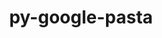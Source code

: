 ---
title: "py-google-pasta"
layout: cache
categories: [package, develop]
meta: {"versions": ["0.2.0"], "compilers": ["gcc@=11.3.0", "gcc@=7.3.1"], "oss": ["amzn2", "ubuntu22.04"], "platforms": ["linux"], "targets": ["ivybridge", "x86_64_v3"], "stacks": ["ml-linux-x86_64-cpu", "ml-linux-x86_64-cuda", "ml-linux-x86_64-rocm"], "num_specs": 11, "num_specs_by_stack": {"ml-linux-x86_64-cpu": 4, "ml-linux-x86_64-rocm": 4, "ml-linux-x86_64-cuda": 4}}
spec_details: [{"hash": "2w2oj2qxzgsawegxdimj7jhygtbuf7cb", "compiler": "gcc@=7.3.1", "versions": ["0.2.0"], "os": "amzn2", "platform": "linux", "target": "ivybridge", "variants": ["build_system=python_pip"], "stacks": [], "size": "-", "tarball": "https://binaries.spack.io/develop/build_cache/linux-amzn2-ivybridge/gcc-7.3.1/py-google-pasta-0.2.0/linux-amzn2-ivybridge-gcc-7.3.1-py-google-pasta-0.2.0-2w2oj2qxzgsawegxdimj7jhygtbuf7cb.spack"}, {"hash": "62o5wtjo6jqacpg5mtrqcnglcwuzzch7", "compiler": "gcc@=7.3.1", "versions": ["0.2.0"], "os": "amzn2", "platform": "linux", "target": "ivybridge", "variants": ["build_system=python_pip"], "stacks": [], "size": "-", "tarball": "https://binaries.spack.io/develop/build_cache/linux-amzn2-ivybridge/gcc-7.3.1/py-google-pasta-0.2.0/linux-amzn2-ivybridge-gcc-7.3.1-py-google-pasta-0.2.0-62o5wtjo6jqacpg5mtrqcnglcwuzzch7.spack"}, {"hash": "kpwlww6qytab4nzjqblmj3crmurwrb2i", "compiler": "gcc@=7.3.1", "versions": ["0.2.0"], "os": "amzn2", "platform": "linux", "target": "ivybridge", "variants": ["build_system=python_pip"], "stacks": [], "size": "-", "tarball": "https://binaries.spack.io/develop/build_cache/linux-amzn2-ivybridge/gcc-7.3.1/py-google-pasta-0.2.0/linux-amzn2-ivybridge-gcc-7.3.1-py-google-pasta-0.2.0-kpwlww6qytab4nzjqblmj3crmurwrb2i.spack"}, {"hash": "aoax6iv7zpx6fmgcp65ijb4trnjpt7i3", "compiler": "gcc@=7.3.1", "versions": ["0.2.0"], "os": "amzn2", "platform": "linux", "target": "x86_64_v3", "variants": ["build_system=python_pip"], "stacks": [], "size": "-", "tarball": "https://binaries.spack.io/develop/build_cache/linux-amzn2-x86_64_v3/gcc-7.3.1/py-google-pasta-0.2.0/linux-amzn2-x86_64_v3-gcc-7.3.1-py-google-pasta-0.2.0-aoax6iv7zpx6fmgcp65ijb4trnjpt7i3.spack"}, {"hash": "tkdt2g6fw2x5jmumsr6m2rqyb5x5ykou", "compiler": "gcc@=7.3.1", "versions": ["0.2.0"], "os": "amzn2", "platform": "linux", "target": "x86_64_v3", "variants": ["build_system=python_pip"], "stacks": [], "size": "-", "tarball": "https://binaries.spack.io/develop/build_cache/linux-amzn2-x86_64_v3/gcc-7.3.1/py-google-pasta-0.2.0/linux-amzn2-x86_64_v3-gcc-7.3.1-py-google-pasta-0.2.0-tkdt2g6fw2x5jmumsr6m2rqyb5x5ykou.spack"}, {"hash": "5zgwjuv725xpe2z2ea7obt33acdzecwb", "compiler": "gcc@=7.3.1", "versions": ["0.2.0"], "os": "amzn2", "platform": "linux", "target": "x86_64_v3", "variants": [], "stacks": [], "size": "-", "tarball": "https://binaries.spack.io/develop/build_cache/linux-amzn2-x86_64_v3/gcc-7.3.1/py-google-pasta-0.2.0/linux-amzn2-x86_64_v3-gcc-7.3.1-py-google-pasta-0.2.0-5zgwjuv725xpe2z2ea7obt33acdzecwb.spack"}, {"hash": "pbbr6b6ukyyblus7swm674bzditqndml", "compiler": "gcc@=7.3.1", "versions": ["0.2.0"], "os": "amzn2", "platform": "linux", "target": "x86_64_v3", "variants": [], "stacks": [], "size": "-", "tarball": "https://binaries.spack.io/develop/build_cache/linux-amzn2-x86_64_v3/gcc-7.3.1/py-google-pasta-0.2.0/linux-amzn2-x86_64_v3-gcc-7.3.1-py-google-pasta-0.2.0-pbbr6b6ukyyblus7swm674bzditqndml.spack"}, {"hash": "nost43gvngifzisuy2m7kby4jv3lrbw7", "compiler": "gcc@=11.3.0", "versions": ["0.2.0"], "os": "ubuntu22.04", "platform": "linux", "target": "x86_64_v3", "variants": ["build_system=python_pip"], "stacks": ["ml-linux-x86_64-cpu", "ml-linux-x86_64-rocm", "ml-linux-x86_64-cuda"], "size": "-", "tarball": "https://binaries.spack.io/develop/build_cache/linux-ubuntu22.04-x86_64_v3/gcc-11.3.0/py-google-pasta-0.2.0/linux-ubuntu22.04-x86_64_v3-gcc-11.3.0-py-google-pasta-0.2.0-nost43gvngifzisuy2m7kby4jv3lrbw7.spack"}, {"hash": "o6b2gl5zqdqq4o7kmgynfmwxtpbrqvu5", "compiler": "gcc@=11.3.0", "versions": ["0.2.0"], "os": "ubuntu22.04", "platform": "linux", "target": "x86_64_v3", "variants": ["build_system=python_pip"], "stacks": ["ml-linux-x86_64-cpu", "ml-linux-x86_64-rocm", "ml-linux-x86_64-cuda"], "size": "-", "tarball": "https://binaries.spack.io/develop/build_cache/linux-ubuntu22.04-x86_64_v3/gcc-11.3.0/py-google-pasta-0.2.0/linux-ubuntu22.04-x86_64_v3-gcc-11.3.0-py-google-pasta-0.2.0-o6b2gl5zqdqq4o7kmgynfmwxtpbrqvu5.spack"}, {"hash": "2k4w6v3qq6au5ltrv44d7u7l7eqzb3v3", "compiler": "gcc@=11.3.0", "versions": ["0.2.0"], "os": "ubuntu22.04", "platform": "linux", "target": "x86_64_v3", "variants": ["build_system=python_pip"], "stacks": ["ml-linux-x86_64-cpu", "ml-linux-x86_64-rocm", "ml-linux-x86_64-cuda"], "size": "-", "tarball": "https://binaries.spack.io/develop/build_cache/linux-ubuntu22.04-x86_64_v3/gcc-11.3.0/py-google-pasta-0.2.0/linux-ubuntu22.04-x86_64_v3-gcc-11.3.0-py-google-pasta-0.2.0-2k4w6v3qq6au5ltrv44d7u7l7eqzb3v3.spack"}, {"hash": "fbjomk7yfchw6wmdmifqdqbey3v5xbpy", "compiler": "gcc@=11.3.0", "versions": ["0.2.0"], "os": "ubuntu22.04", "platform": "linux", "target": "x86_64_v3", "variants": ["build_system=python_pip"], "stacks": ["ml-linux-x86_64-cpu", "ml-linux-x86_64-rocm", "ml-linux-x86_64-cuda"], "size": "-", "tarball": "https://binaries.spack.io/develop/build_cache/linux-ubuntu22.04-x86_64_v3/gcc-11.3.0/py-google-pasta-0.2.0/linux-ubuntu22.04-x86_64_v3-gcc-11.3.0-py-google-pasta-0.2.0-fbjomk7yfchw6wmdmifqdqbey3v5xbpy.spack"}]
---